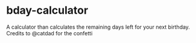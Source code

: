 # bday-calculator

A calculator than calculates the remaining days left for your next birthday.
Credits to @catdad for the confetti
